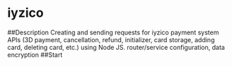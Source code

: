 # iyzico
##Description
  Creating and sending requests for iyzico payment system APIs (3D payment, cancellation, refund, initializer, card storage, adding card, deleting card, etc.) using Node JS. router/service configuration, data encryption
##Start
